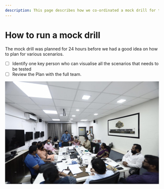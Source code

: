 ```yaml
---
description: This page describes how we co-ordinated a mock drill for the whole district
---
```


# How to run a mock drill

The mock drill was planned for 24 hours before we had a good idea on how to plan for various scenarios.

* [ ] Identify one key person who can visualise all the scenarios that needs to be tested
* [ ] Review the Plan with the full team.

![Mock Drill Review at District Emergency Operations Center at 18:00hrs 20th April 2020](../.gitbook/assets/whatsapp-image-2020-04-20-at-6.12.09-pm.jpeg)





